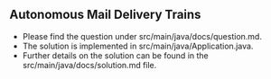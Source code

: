 ## Autonomous Mail Delivery Trains

- Please find the question under src/main/java/docs/question.md.
- The solution is implemented in src/main/java/Application.java.
- Further details on the solution can be found in the src/main/java/docs/solution.md file.